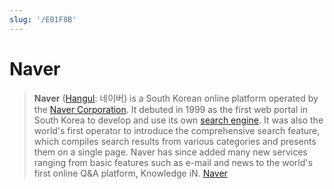 ```yaml
---
slug: '/E01F8B'
---
```


# Naver

> **Naver** ([Hangul](https://en.wikipedia.org/wiki/Hangul 'Hangul'): 네이버) is a South Korean online platform operated by the [Naver Corporation](https://en.wikipedia.org/wiki/Naver_Corporation 'Naver Corporation'). It debuted in 1999 as the first web portal in South Korea to develop and use its own [search engine](https://en.wikipedia.org/wiki/Search_engine 'Search engine'). It was also the world's first operator to introduce the comprehensive search feature, which compiles search results from various categories and presents them on a single page. Naver has since added many new services ranging from basic features such as e-mail and news to the world's first online Q&A platform, Knowledge iN. [Naver](https://en.wikipedia.org/wiki/Naver)

